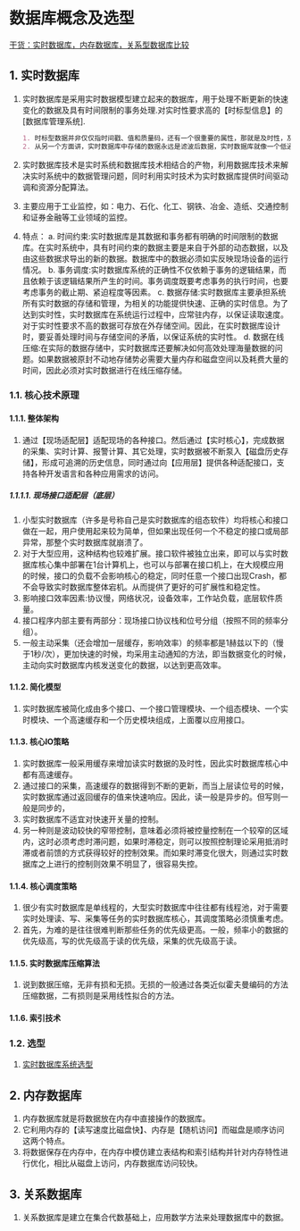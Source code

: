# 数据库概念及选型


[干货：实时数据库，内存数据库，关系型数据库比较](https://zhuanlan.zhihu.com/p/126749463)

## 1. 实时数据库

1. 实时数据库是采用实时数据模型建立起来的数据库，用于处理不断更新的快速变化的数据及具有时间限制的事务处理.对实时性要求高的【时标型信息】的[数据库管理系统].

    ```markdown
    1. 时标型数据并非仅仅指时间戳、值和质量码，还有一个很重要的属性，那就是及时性，及时性有两重含义，采样间隔和数据的新鲜度。时标型数据的价值随新鲜度降低而递减。1秒钟内的数据可以用来流程工业中的控制，5秒钟之内可以用来监视，半小时内的数据可以用来分析和优化，一天内的数据可以用来日报表，如果是半年前的数据，则只能做对比和追溯了。而得到数据的新鲜程度往往取决于采样频率，这就是为什么如此重视实时数据库的采样快速性。同时【采样的频率】还进一步决定了实时数据库保存信息的丰富程度。
    2. 从另一个方面讲，实时数据库中存储的数据永远是滤波后数据，实时数据库就像一个低通滤波器。
    ```

2. 实时数据库技术是实时系统和数据库技术相结合的产物，利用数据库技术来解决实时系统中的数据管理问题，同时利用实时技术为实时数据库提供时间驱动调和资源分配算法。
3. 主要应用于工业监控，如：电力、石化、化工、钢铁、冶金、造纸、交通控制和证券金融等工业领域的监控。
4. 特点：
    a. 时间约束:实时数据库是其数据和事务都有明确的时间限制的数据库。在实时系统中，具有时间约束的数据主要是来自于外部的动态数据，以及由这些数据求导出的新的数据。数据库中的数据必须如实反映现场设备的运行情况。
    b. 事务调度:实时数据库系统的正确性不仅依赖于事务的逻辑结果，而且依赖于该逻辑结果所产生的时间。事务调度既要考虑事务的执行时间，也要考虑事务的截止期、紧迫程度等因素。
    c. 数据存储:实时数据库主要承担系统所有实时数据的存储和管理，为相关的功能提供快速、正确的实时信息。为了达到实时性，实时数据库在系统运行过程中，应常驻内存，以保证读取速度。对于实时性要求不高的数据可存放在外存储空间。因此，在实时数据库设计时，要妥善处理时间与存储空间的矛盾，以保证系统的实时性。
    d. 数据在线压缩:在实际的数据存储中，实时数据库还要解决如何高效处理海量数据的问题。如果数据被原封不动地存储势必需要大量内存和磁盘空间以及耗费大量的时间，因此必须对实时数据进行在线压缩存储。

### 1.1. 核心技术原理

#### 1.1.1. 整体架构

1. 通过【现场适配层】适配现场的各种接口。然后通过【实时核心】，完成数据的采集、实时计算、报警计算、其它处理，实时数据被不断泵入【磁盘历史存储】，形成可追溯的历史信息，同时通过向【应用层】提供各种适配接口，支持各种开发语言和各种应用需求的访问。

##### 1.1.1.1. 现场接口适配层（底层）

1. 小型实时数据库（许多是号称自己是实时数据库的组态软件）均将核心和接口做在一起，用户使用起来较为简单，但如果出现任何一个不稳定的接口或局部异常，那整个实时数据库就崩溃了。
2. 对于大型应用，这种结构也较难扩展。接口软件被独立出来，即可以与实时数据库核心集中部署在1台计算机上，也可以与部署在接口机上，在大规模应用的时候，接口的负载不会影响核心的稳定，同时任意一个接口出现Crash，都不会导致实时数据库整体宕机。从而提供了更好的可扩展性和稳定性。
3. 影响接口效率因素:协议慢，网络状况，设备效率，工作站负载，底层软件质量。
4. 接口程序内部主要有两部分：现场接口协议栈和位号分组（按照不同的频率分组）。
5. 一般主动采集（还会增加一层缓存，影响效率）的频率都是1赫兹以下的（慢于1秒/次），更加快速的时候，均采用主动通知的方法，即当数据变化的时候，主动向实时数据库内核发送变化的数据，以达到更高效率。

#### 1.1.2. 简化模型

1. 实时数据库被简化成由多个接口、一个接口管理模块、一个组态模块、一个实时模块、一个高速缓存和一个历史模块组成，上面覆以应用接口。

#### 1.1.3. 核心IO策略

1. 实时数据库一般采用缓存来增加读实时数据的及时性，因此实时数据库核心中都有高速缓存。
2. 通过接口的采集，高速缓存的数据得到不断的更新，而当上层读位号的时候，实时数据库通过返回缓存的值来快速响应。因此，读一般是异步的。但写则一般是同步的，
3. 实时数据库不适宜对快速开关量的控制。
4. 另一种则是波动较快的窄带控制，意味着必须将被控量控制在一个较窄的区域内，这时必须考虑时滞问题，如果时滞稳定，则可以按照控制理论采用抵消时滞或者前馈的方式获得较好的控制效果。而如果时滞变化很大，则通过实时数据库之上进行的控制则效果不明显了，很容易失控。

#### 1.1.4. 核心调度策略

1. 很少有实时数据库是单线程的，大型实时数据库中往往都有线程池，对于需要实时处理读、写、采集等任务的实时数据库核心，其调度策略必须慎重考虑。
2. 首先，为难的是往往很难判断那些任务的优先级更高。一般，频率小的数据的优先级高，写的优先级高于读的优先级，采集的优先级高于读。

#### 1.1.5. 实时数据库压缩算法

1. 说到数据压缩，无非有损和无损。无损的一般通过各类近似霍夫曼编码的方法压缩数据，二有损则是采用线性拟合的方法。

#### 1.1.6. 索引技术

### 1.2. 选型

1. [实时数据库系统选型](https://www.cnblogs.com/guohu/p/7308156.html)

## 2. 内存数据库

1. 内存数据库就是将数据放在内存中直接操作的数据库。
2. 它利用内存的【读写速度比磁盘快】、内存是【随机访问】而磁盘是顺序访问这两个特点。
3. 将数据保存在内存中，在内存中模仿建立表结构和索引结构并针对内存特性进行优化，相比从磁盘上访问，内存数据库访问较快。



## 3. 关系数据库

1. 关系数据库是建立在集合代数基础上，应用数学方法来处理数据库中的数据。
